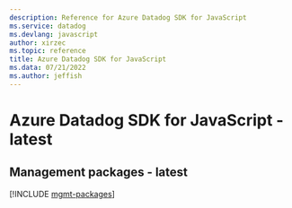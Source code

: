 ```yaml
---
description: Reference for Azure Datadog SDK for JavaScript
ms.service: datadog
ms.devlang: javascript
author: xirzec
ms.topic: reference
title: Azure Datadog SDK for JavaScript
ms.data: 07/21/2022
ms.author: jeffish
---
```

# Azure Datadog SDK for JavaScript - latest

## Management packages - latest
[!INCLUDE [mgmt-packages](datadog-mgmt-index.md)]